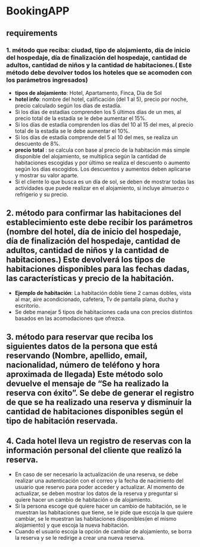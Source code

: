 # BookingAPP

## requirements

### 1. método que reciba: ciudad, tipo de alojamiento, día de inicio del hospedaje, día de finalización del hospedaje, cantidad de adultos, cantidad de niños y la cantidad de habitaciones.( Este método debe devolver todos los hoteles que se acomoden con los parámetros ingresados)
- **tipos de alojamiento**: Hotel, Apartamento, Finca, Dia de Sol
- **hotel info**: nombre del hotel, calificación (del 1 al 5), precio por noche, precio calculado según los días de estadía.
- Si los días de estadías comprenden los 5 últimos días de un mes, al precio total de la estadía se le debe aumentar el 15%.
- Si los días de estadía comprenden los días del 10 al 15 del mes, al precio total de la estadía se le debe aumentar el 10%.
- Si los días de estadía comprende del 5 al 10 del mes, se realiza un descuento de 8%.
- **precio total** : se calcula con base al precio de la habitación más simple disponible del alojamiento, se multiplica según la cantidad de habitaciones escogidas y por último se realiza el descuento o aumento según los días escogidos. Los descuentos y aumentos deben aplicarse y mostrar su valor aparte.
- Si el cliente lo que busca es un día de sol, se deben de mostrar todas las actividades que puede realizar en el alojamiento, si incluye almuerzo o refrigerio y su precio.

## 2. método para confirmar las habitaciones del establecimiento este debe recibir los parámetros (nombre del hotel, día de inicio del hospedaje, día de finalización del hospedaje, cantidad de adultos, cantidad de niños y la cantidad de habitaciones.) Este devolverá los tipos de habitaciones disponibles para las fechas dadas, las características y precio de la habitación.
- **Ejemplo de habitación**: La habitación doble tiene 2 camas dobles, vista al mar, aire acondicionado, cafetera, Tv de pantalla plana, ducha y escritorio.
- Se debe manejar 5 tipos de habitaciones cada una con precios distintos basados en las acomodaciones que ofrezca.

## 3. método para reservar que reciba los siguientes datos de la persona que está reservando (Nombre, apellido, email, nacionalidad, número de teléfono y hora aproximada de llegada) Este método solo devuelve el mensaje de “Se ha realizado la reserva con éxito”. Se debe de generar el registro de que se ha realizado una reserva y disminuir la cantidad de habitaciones disponibles según el tipo de habitación reservada.
## 4. Cada hotel lleva un registro de reservas con la información personal del cliente que realizó la reserva.
- En caso de ser necesario la actualización de una reserva, se debe realizar una autenticación con el correo y la fecha de nacimiento del usuario que reservo para poder acceder y actualizar. Al momento de actualizar, se deben mostrar los datos de la reserva y preguntar si quiere hacer un cambio de habitación o de alojamiento.
- Si la persona escoge qué quiere hacer un cambio de habitación, se le muestran las habitaciones que tiene, se le pide que escoja la que quiere cambiar, se le muestran las habitaciones disponibles(en el mismo alojamiento) y que escoja la nueva habitación.
- Cuando el usuario escoja la opción de cambiar de alojamiento, se borra la reserva y se le redirige a crear una nueva reserva.
